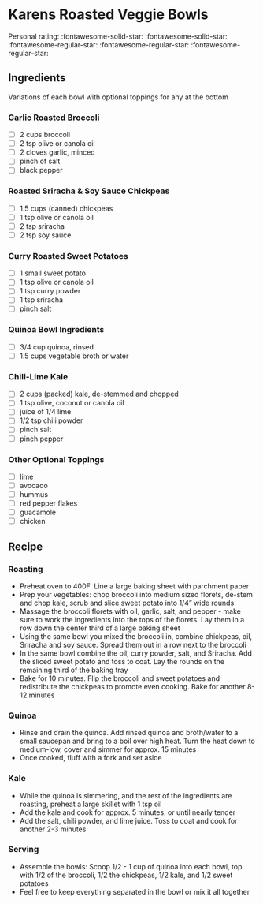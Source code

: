 # Karens Roasted Veggie Bowls

<!-- {cts} rating=2; (User can specify rating on scale of 1-5) -->

Personal rating: :fontawesome-solid-star: :fontawesome-solid-star: :fontawesome-regular-star: :fontawesome-regular-star: :fontawesome-regular-star:

<!-- {cte} -->

<!-- {cts} name_image=None; (User can specify image name) -->

<!-- TODO: Capture image -->

<!-- {cte} -->

## Ingredients

Variations of each bowl with optional toppings for any at the bottom

### Garlic Roasted Broccoli

- [ ] 2 cups broccoli
- [ ] 2 tsp olive or canola oil
- [ ] 2 cloves garlic, minced
- [ ] pinch of salt
- [ ] black pepper

### Roasted Sriracha & Soy Sauce Chickpeas

- [ ] 1.5 cups (canned) chickpeas
- [ ] 1 tsp olive or canola oil
- [ ] 2 tsp sriracha
- [ ] 2 tsp soy sauce

### Curry Roasted Sweet Potatoes

- [ ] 1 small sweet potato
- [ ] 1 tsp olive or canola oil
- [ ] 1 tsp curry powder
- [ ] 1 tsp sriracha
- [ ] pinch salt

### Quinoa Bowl Ingredients

- [ ] 3/4 cup quinoa, rinsed
- [ ] 1.5 cups vegetable broth or water

### Chili-Lime Kale

- [ ] 2 cups (packed) kale, de-stemmed and chopped
- [ ] 1 tsp olive, coconut or canola oil
- [ ] juice of 1/4 lime
- [ ] 1/2 tsp chili powder
- [ ] pinch salt
- [ ] pinch pepper

### Other Optional Toppings

- [ ] lime
- [ ] avocado
- [ ] hummus
- [ ] red pepper flakes
- [ ] guacamole
- [ ] chicken

## Recipe

### Roasting

- Preheat oven to 400F. Line a large baking sheet with parchment paper
- Prep your vegetables: chop broccoli into medium sized florets, de-stem and chop kale, scrub and slice sweet potato into 1/4” wide rounds
- Massage the broccoli florets with oil, garlic, salt, and pepper - make sure to work the ingredients into the tops of the florets. Lay them in a row down the center third of a large baking sheet
- Using the same bowl you mixed the broccoli in, combine chickpeas, oil, Sriracha and soy sauce. Spread them out in a row next to the broccoli
- In the same bowl combine the oil, curry powder, salt, and Sriracha. Add the sliced sweet potato and toss to coat. Lay the rounds on the remaining third of the baking tray
- Bake for 10 minutes. Flip the broccoli and sweet potatoes and redistribute the chickpeas to promote even cooking. Bake for another 8-12 minutes

### Quinoa

- Rinse and drain the quinoa. Add rinsed quinoa and broth/water to a small saucepan and bring to a boil over high heat. Turn the heat down to medium-low, cover and simmer for approx. 15 minutes
- Once cooked, fluff with a fork and set aside

### Kale

- While the quinoa is simmering, and the rest of the ingredients are roasting, preheat a large skillet with 1 tsp oil
- Add the kale and cook for approx. 5 minutes, or until nearly tender
- Add the salt, chili powder, and lime juice. Toss to coat and cook for another 2-3 minutes

### Serving

- Assemble the bowls: Scoop 1/2 - 1 cup of quinoa into each bowl, top with 1/2 of the broccoli, 1/2 the chickpeas, 1/2 kale, and 1/2 sweet potatoes
- Feel free to keep everything separated in the bowl or mix it all together
